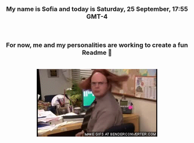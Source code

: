 


<div align="center">
<h3 >My name is Sofia and today is Saturday, 25 September, 17:55 GMT-4</h3><br>
<h3 >For now, me and my personalities are working to create a fun Readme 👋
</h3><br>
<img src='img/dwight.gif' alt='working...'/>
</div>
